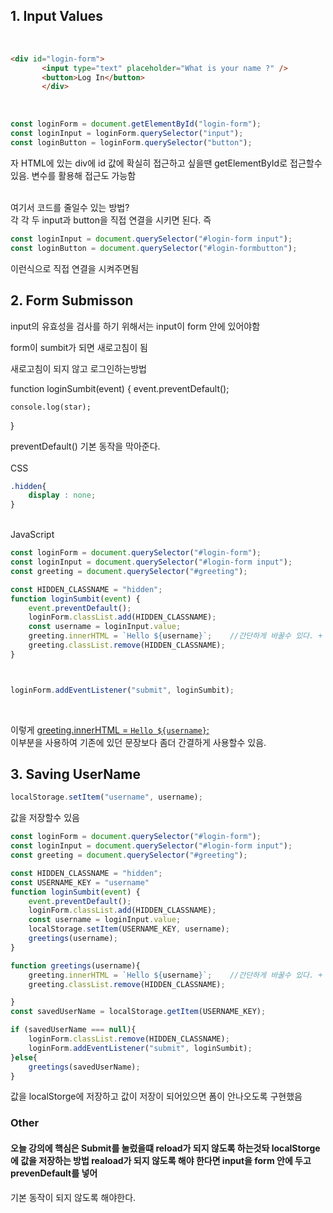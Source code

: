 ## 1. Input Values
<br>


```HTML
<div id="login-form">
       <input type="text" placeholder="What is your name ?" />
       <button>Log In</button>
       </div>
```

<br>

```javascript
const loginForm = document.getElementById("login-form");
const loginInput = loginForm.querySelector("input");
const loginButton = loginForm.querySelector("button");
```

자 HTML에 있는 div에 id 값에 확실히 접근하고 싶을땐 getElementById로 접근할수 있음. 변수를 활용해 접근도 가능함

<br>
여기서 코드를 줄일수 있는 방법?
<br>
각 각 두 input과 button을 직접 연결을 시키면 된다. 즉
<br>

```javascript
const loginInput = document.querySelector("#login-form input");
const loginButton = document.querySelector("#login-formbutton");
```

이런식으로 직접 연결을 시켜주면됨


## 2. Form Submisson

input의 유효성을 검사를 하기 위해서는 input이 form 안에 있어야함

form이 sumbit가 되면 새로고침이 됨

새로고침이 되지 않고 로그인하는방법

function loginSumbit(event) {
    event.preventDefault();
    
    console.log(star);

}

preventDefault()
기본 동작을 막아준다.<br>
<br>
CSS

```CSS
.hidden{
    display : none;
}
```
<br>
JavaScript

```javascript
const loginForm = document.querySelector("#login-form");
const loginInput = document.querySelector("#login-form input");
const greeting = document.querySelector("#greeting");

const HIDDEN_CLASSNAME = "hidden";
function loginSumbit(event) {
    event.preventDefault();
    loginForm.classList.add(HIDDEN_CLASSNAME);
    const username = loginInput.value;
    greeting.innerHTML = `Hello ${username}`;    //간단하게 바꿀수 있다. + 기호 사용 X
    greeting.classList.remove(HIDDEN_CLASSNAME);
}



loginForm.addEventListener("submit", loginSumbit);
```

<br>

이렇게 <u>
greeting.innerHTML = `Hello ${username}`;</u><br> 이부분을 사용하여 기존에 있던 문장보다 좀더 간결하게 사용할수 있음.


## 3. Saving UserName

```javascript
localStorage.setItem("username", username);
```
값을 저장할수 있음

```javascript
const loginForm = document.querySelector("#login-form");
const loginInput = document.querySelector("#login-form input");
const greeting = document.querySelector("#greeting");

const HIDDEN_CLASSNAME = "hidden";
const USERNAME_KEY = "username"
function loginSumbit(event) {
    event.preventDefault();
    loginForm.classList.add(HIDDEN_CLASSNAME);
    const username = loginInput.value;
    localStorage.setItem(USERNAME_KEY, username);
    greetings(username);
}

function greetings(username){
    greeting.innerHTML = `Hello ${username}`;    //간단하게 바꿀수 있다. + 기호 사용 X
    greeting.classList.remove(HIDDEN_CLASSNAME);

}
const savedUserName = localStorage.getItem(USERNAME_KEY);

if (savedUserName === null){
    loginForm.classList.remove(HIDDEN_CLASSNAME);
    loginForm.addEventListener("submit", loginSumbit);
}else{
    greetings(savedUserName);
}
```

값을 localStorge에 저장하고 값이 저장이 되어있으면 폼이 안나오도록 구현했음

### Other

#### 오늘 강의에 핵심은 Submit를 눌렀을떄 reload가 되지 않도록 하는것돠 localStorge에 값을 저장하는 방법 reaload가 되지 않도록 해야 한다면 input을 form 안에 두고 prevenDefault를 넣어
기본 동작이 되지 않도록 해야한다.


